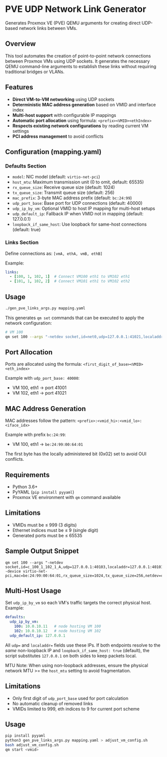 # PVE UDP Network Link Generator

Generates Proxmox VE (PVE) QEMU arguments for creating direct UDP-based network links between VMs.

## Overview

This tool automates the creation of point-to-point network connections between Proxmox VMs using UDP sockets. It generates the necessary QEMU command-line arguments to establish these links without requiring traditional bridges or VLANs.

## Features

- **Direct VM-to-VM networking** using UDP sockets
- **Deterministic MAC address generation** based on VMID and interface index
- **Multi-host support** with configurable IP mappings
- **Automatic port allocation** using formula: `<prefix><VMID><ethIndex>`
- **Respects existing network configurations** by reading current VM settings
- **PCI address management** to avoid conflicts

## Configuration (mapping.yaml)

### Defaults Section

- `model`: NIC model (default: `virtio-net-pci`)
- `host_mtu`: Maximum transmission unit (0 to omit, default: 65535)
- `rx_queue_size`: Receive queue size (default: 1024)
- `tx_queue_size`: Transmit queue size (default: 256)
- `mac_prefix`: 3-byte MAC address prefix (default: `bc:24:99`)
- `udp_port_base`: Base port for UDP connections (default: 40000)
- `udp_ip_by_vm`: Optional VMID to host IP mapping for multi-host setups
- `udp_default_ip`: Fallback IP when VMID not in mapping (default: 127.0.0.1)
- `loopback_if_same_host`: Use loopback for same-host connections (default: true)

### Links Section

Define connections as: `[vmA, ethA, vmB, ethB]`

Example:
```yaml
links:
  - [100, 1, 102, 1]  # Connect VM100 eth1 to VM102 eth1
  - [101, 1, 102, 2]  # Connect VM101 eth1 to VM102 eth2
```

## Usage

```bash
./gen_pve_links_args.py mapping.yaml
```

This generates `qm set` commands that can be executed to apply the network configuration:

```bash
# VM 100
qm set 100 --args "-netdev socket,id=net0,udp=127.0.0.1:41021,localaddr=127.0.0.1:41001 -device virtio-net-pci,mac=be:24:99:00:64:01,..."
```

## Port Allocation

Ports are allocated using the formula: `<first_digit_of_base><VMID><eth_index>`

Example with `udp_port_base: 40000`:
- VM 100, eth1 → port 41001
- VM 102, eth1 → port 41021

## MAC Address Generation

MAC addresses follow the pattern: `<prefix>:<vmid_hi>:<vmid_lo>:<iface_idx>`

Example with prefix `bc:24:99`:
- VM 100, eth1 → `be:24:99:00:64:01`

The first byte has the locally administered bit (0x02) set to avoid OUI conflicts.

## Requirements

- Python 3.6+
- PyYAML (`pip install pyyaml`)
- Proxmox VE environment with `qm` command available

## Limitations

- VMIDs must be ≤ 999 (3 digits)
- Ethernet indices must be ≤ 9 (single digit)
- Generated ports must be ≤ 65535

## Sample Output Snippet
```
qm set 100 --args "-netdev socket,id=c_100_1_102_1_A,udp=127.0.0.1:40103,localaddr=127.0.0.1:40101 -device virtio-net-pci,mac=be:24:99:00:64:01,rx_queue_size=1024,tx_queue_size=256,netdev=c_100_1_102_1_A,id=net1,host_mtu=65535"
```

## Multi-Host Usage
Set `udp_ip_by_vm` so each VM's traffic targets the correct physical host. Example:
```yaml
defaults:
  udp_ip_by_vm:
    100: 10.0.10.11   # node hosting VM 100
    102: 10.0.10.12   # node hosting VM 102
  udp_default_ip: 127.0.0.1
```
All `udp=` and `localaddr=` fields use these IPs. If both endpoints resolve to the *same* non-loopback IP and `loopback_if_same_host: true` (default), the script substitutes `127.0.0.1` on both sides to keep packets local.

MTU Note: When using non-loopback addresses, ensure the physical network MTU >= the `host_mtu` setting to avoid fragmentation.

## Limitations
- Only first digit of `udp_port_base` used for port calculation
- No automatic cleanup of removed links
- VMIDs limited to 999, eth indices to 9 for current port scheme

## Usage
```bash
pip install pyyaml
python3 gen_pve_links_args.py mapping.yaml > adjust_vm_config.sh
bash adjust_vm_config.sh
qm start <vmid>
```
